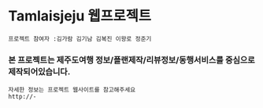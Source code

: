 # Tamlaisjeju 웹프로젝트
```
프로젝트 참여자 :김가람 김기남 김복진 이왕로 정준기
```
### 본 프로젝트는 제주도여행 정보/플랜제작/리뷰정보/동행서비스를 중심으로 제작되어있습니다.

```
자세한 정보는 프로젝트 웹사이트를 참고해주세요
http://-
```
